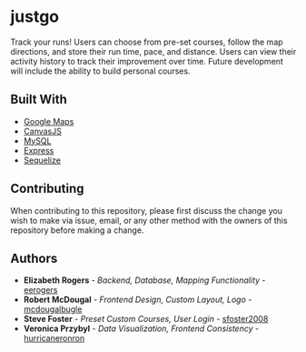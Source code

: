 # justgo
Track your runs! Users can choose from pre-set courses, follow the map directions, and store their run time, pace, and distance. Users can view their activity history to track their improvement over time. Future development will include the ability to build personal courses.

## Built With
* [Google Maps](https://developers.google.com/maps/documentation/javascript/tutorial)
* [CanvasJS](https://canvasjs.com/)
* [MySQL](https://www.mysql.com/)
* [Express](https://expressjs.com/)
* [Sequelize](http://docs.sequelizejs.com/)

## Contributing
When contributing to this repository, please first discuss the change you wish to make via issue, email, or any other method with the owners of this repository before making a change.

## Authors
* **Elizabeth Rogers** - *Backend, Database, Mapping Functionality* - [eerogers](https://github.com/eerogers)
* **Robert McDougal** - *Frontend Design, Custom Layout, Logo* - [mcdougalbugle](https://github.com/mcdougalbugle)
* **Steve Foster** - *Preset Custom Courses, User Login* - [sfoster2008](https://github.com/sfoster2008)
* **Veronica Przybyl** - *Data Visualization, Frontend Consistency* - [hurricaneronron](https://github.com/hurricaneronron)
